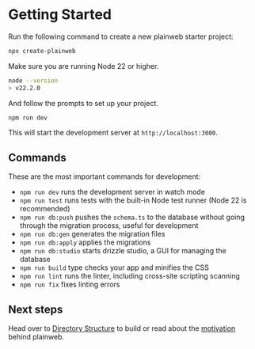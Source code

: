 # Getting Started

Run the following command to create a new plainweb starter project:

```bash
npx create-plainweb
```

Make sure you are running Node 22 or higher.

```bash
node --version
> v22.2.0
```

And follow the prompts to set up your project.

```bash
npm run dev
```

This will start the development server at `http://localhost:3000`.

## Commands

These are the most important commands for development:

- `npm run dev` runs the development server in watch mode
- `npm run test` runs tests with the built-in Node test runner (Node 22 is recommended)
- `npm run db:push` pushes the `schema.ts` to the database without going through the migration process, useful for development
- `npm run db:gen` generates the migration files
- `npm run db:apply` applies the migrations
- `npm run db:studio` starts drizzle studio, a GUI for managing the database
- `npm run build` type checks your app and minifies the CSS
- `npm run lint` runs the linter, including cross-site scripting scanning
- `npm run fix` fixes linting errors

## Next steps

Head over to [Directory Structure](/docs/directory-structure) to build or read about the [motivation](/docs/motivation) behind plainweb.
